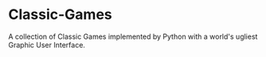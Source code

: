 # Classic-Games
A collection of Classic Games implemented by Python with a world's ugliest Graphic User Interface.
